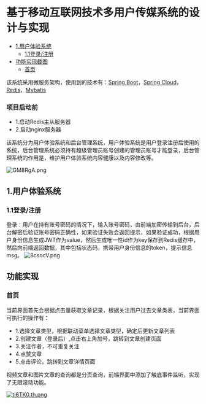 # 基于移动互联网技术多用户传媒系统的设计与实现

* [1.用户体验系统](#1用户体验系统)
  * [1.1登录/注册](#11登录注册)
* [功能实现截图](#功能实现)
  * [首页](#首页)

该系统采用微服务架构，使用到的技术有：[Spring Boot](https://spring.io/)，[Spring Cloud](https://spring.io/)，[Redis](https://redis.io/)，[Mybatis](https://blog.mybatis.org/)

### 项目启动前
- 1.启动Redis主从服务器
- 2.启动nginx服务器

该系统分为用户体验系统和后台管理系统，用户体验系统是用户登录注册后使用的系统，后台管理系统必须持有超级管理员账号创建的管理员账号才能登录，后台管理系统的作用是，维护用户体验系统内容健康以及内容修改等。

![GM8RgA.png](https://s1.ax1x.com/2020/03/31/GM8RgA.png)

## 1.用户体验系统
### 1.1登录/注册
登录：用户在持有账号密码的情况下，输入账号密码，由前端加密传输到后台，后台解密后验证账号密码正确性，如果验证失败会返回提示，如果验证成功，根据用户身份信息生成JWT作为value，然后生成唯一性id作为key保存到Redis缓存中，然后向前端返回数据，其中包括状态码，携带用户身份信息的token，提示信息msg。
![8csocV.png](https://s1.ax1x.com/2020/03/20/8csocV.png)

## 功能实现
### 首页
当前界面首先会根据点击量获取文章记录，根据关注用户过去文章类表，当前界面可执行的操作有：
- 1.选择文章类型，根据联动菜单选择文章类型，确定后更新文章列表
- 2.创建文章（登录后）,点击右上角加号，跳转到文章创建页面
- 3.关注作者，不可重复关注
- 4.点赞文章
- 5.点击评论，跳转到文章详情页面

视频文章和图片文章的查询都是分页查询，前端界面中添加了触底事件监听，实现了无限滚动功能。

[![ti6TK0.th.png](https://s1.ax1x.com/2020/05/26/ti6TK0.th.png)](https://imgchr.com/i/ti6TK0)
